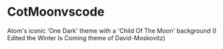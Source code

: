 # CotMoonvscode
Atom's iconic 'One Dark' theme with a 'Child Of The Moon' background (I Edited the Winter Is Coming theme of David-Moskovitz)
